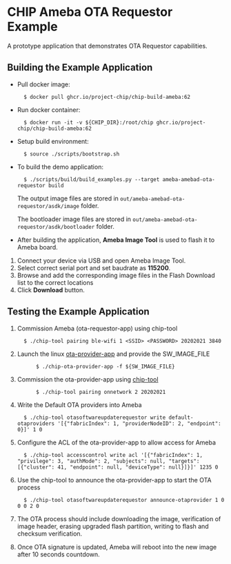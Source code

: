 # CHIP Ameba OTA Requestor Example

A prototype application that demonstrates OTA Requestor capabilities.

## Building the Example Application

-   Pull docker image:

          $ docker pull ghcr.io/project-chip/chip-build-ameba:62

-   Run docker container:

          $ docker run -it -v ${CHIP_DIR}:/root/chip ghcr.io/project-chip/chip-build-ameba:62

-   Setup build environment:

          $ source ./scripts/bootstrap.sh

-   To build the demo application:

          $ ./scripts/build/build_examples.py --target ameba-amebad-ota-requestor build

    The output image files are stored in
    `out/ameba-amebad-ota-requestor/asdk/image` folder.

    The bootloader image files are stored in
    `out/ameba-amebad-ota-requestor/asdk/bootloader` folder.

-   After building the application, **Ameba Image Tool** is used to flash it to
    Ameba board.

1. Connect your device via USB and open Ameba Image Tool.
2. Select correct serial port and set baudrate as **115200**.
3. Browse and add the corresponding image files in the Flash Download list to
   the correct locations
4. Click **Download** button.

## Testing the Example Application

1.  Commission Ameba (ota-requestor-app) using chip-tool

          $ ./chip-tool pairing ble-wifi 1 <SSID> <PASSWORD> 20202021 3840

2.  Launch the linux [ota-provider-app](../../ota-provider-app/linux) and
    provide the SW_IMAGE_FILE

              $ ./chip-ota-provider-app -f ${SW_IMAGE_FILE}

3.  Commission the ota-provider-app using
    [chip-tool](https://github.com/project-chip/connectedhomeip/tree/master/examples/chip-tool)

              $ ./chip-tool pairing onnetwork 2 20202021

4.  Write the Default OTA providers into Ameba

          $ ./chip-tool otasoftwareupdaterequestor write default-otaproviders '[{"fabricIndex": 1, "providerNodeID": 2, "endpoint": 0}]' 1 0

5.  Configure the ACL of the ota-provider-app to allow access for Ameba

          $ ./chip-tool accesscontrol write acl '[{"fabricIndex": 1, "privilege": 3, "authMode": 2, "subjects": null, "targets": [{"cluster": 41, "endpoint": null, "deviceType": null}]}]' 1235 0

6.  Use the chip-tool to announce the ota-provider-app to start the OTA process

          $ ./chip-tool otasoftwareupdaterequestor announce-otaprovider 1 0 0 0 2 0

7.  The OTA process should include downloading the image, verification of image
    header, erasing upgraded flash partition, writing to flash and checksum
    verification.

8) Once OTA signature is updated, Ameba will reboot into the new image after 10
   seconds countdown.
